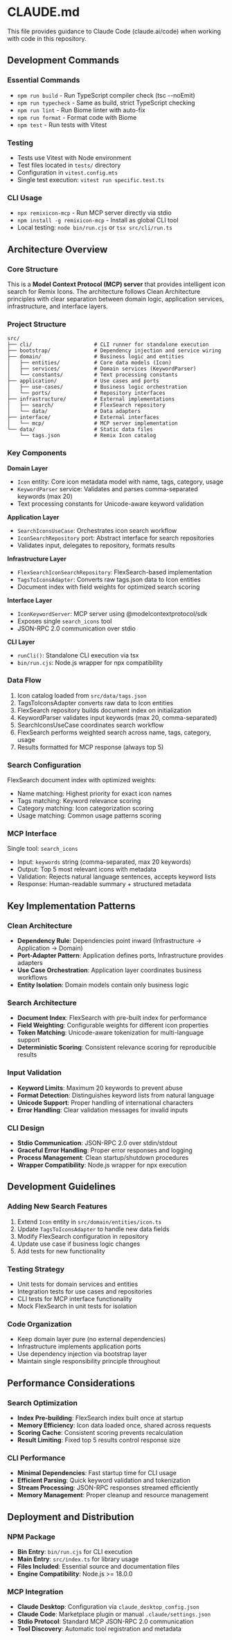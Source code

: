 # CLAUDE.md

This file provides guidance to Claude Code (claude.ai/code) when working with code in this repository.

## Development Commands

### Essential Commands
- `npm run build` - Run TypeScript compiler check (tsc --noEmit)
- `npm run typecheck` - Same as build, strict TypeScript checking
- `npm run lint` - Run Biome linter with auto-fix
- `npm run format` - Format code with Biome
- `npm test` - Run tests with Vitest

### Testing
- Tests use Vitest with Node environment
- Test files located in `tests/` directory
- Configuration in `vitest.config.mts`
- Single test execution: `vitest run specific.test.ts`

### CLI Usage
- `npx remixicon-mcp` - Run MCP server directly via stdio
- `npm install -g remixicon-mcp` - Install as global CLI tool
- Local testing: `node bin/run.cjs` or `tsx src/cli/run.ts`

## Architecture Overview

### Core Structure
This is a **Model Context Protocol (MCP) server** that provides intelligent icon search for Remix Icons. The architecture follows Clean Architecture principles with clear separation between domain logic, application services, infrastructure, and interface layers.

### Project Structure
```
src/
├── cli/                    # CLI runner for standalone execution
├── bootstrap/              # Dependency injection and service wiring
├── domain/                 # Business logic and entities
│   ├── entities/           # Core data models (Icon)
│   ├── services/           # Domain services (KeywordParser)
│   └── constants/          # Text processing constants
├── application/            # Use cases and ports
│   ├── use-cases/          # Business logic orchestration
│   └── ports/              # Repository interfaces
├── infrastructure/         # External implementations
│   ├── search/             # FlexSearch repository
│   └── data/               # Data adapters
├── interface/              # External interfaces
│   └── mcp/                # MCP server implementation
└── data/                   # Static data files
    └── tags.json           # Remix Icon catalog
```

### Key Components

**Domain Layer**
- `Icon` entity: Core icon metadata model with name, tags, category, usage
- `KeywordParser` service: Validates and parses comma-separated keywords (max 20)
- Text processing constants for Unicode-aware keyword validation

**Application Layer**
- `SearchIconsUseCase`: Orchestrates icon search workflow
- `IconSearchRepository` port: Abstract interface for search repositories
- Validates input, delegates to repository, formats results

**Infrastructure Layer**
- `FlexSearchIconSearchRepository`: FlexSearch-based implementation
- `TagsToIconsAdapter`: Converts raw tags.json data to Icon entities
- Document index with field weights for optimized search scoring

**Interface Layer**
- `IconKeywordServer`: MCP server using @modelcontextprotocol/sdk
- Exposes single `search_icons` tool
- JSON-RPC 2.0 communication over stdio

**CLI Layer**
- `runCli()`: Standalone CLI execution via tsx
- `bin/run.cjs`: Node.js wrapper for npx compatibility

### Data Flow
1. Icon catalog loaded from `src/data/tags.json`
2. TagsToIconsAdapter converts raw data to Icon entities
3. FlexSearch repository builds document index on initialization
4. KeywordParser validates input keywords (max 20, comma-separated)
5. SearchIconsUseCase coordinates search workflow
6. FlexSearch performs weighted search across name, tags, category, usage
7. Results formatted for MCP response (always top 5)

### Search Configuration
FlexSearch document index with optimized weights:
- Name matching: Highest priority for exact icon names
- Tags matching: Keyword relevance scoring
- Category matching: Icon categorization scoring
- Usage matching: Common usage patterns scoring

### MCP Interface
Single tool: `search_icons`
- Input: `keywords` string (comma-separated, max 20 keywords)
- Output: Top 5 most relevant icons with metadata
- Validation: Rejects natural language sentences, accepts keyword lists
- Response: Human-readable summary + structured metadata

## Key Implementation Patterns

### Clean Architecture
- **Dependency Rule**: Dependencies point inward (Infrastructure → Application → Domain)
- **Port-Adapter Pattern**: Application defines ports, Infrastructure provides adapters
- **Use Case Orchestration**: Application layer coordinates business workflows
- **Entity Isolation**: Domain models contain only business logic

### Search Architecture
- **Document Index**: FlexSearch with pre-built index for performance
- **Field Weighting**: Configurable weights for different icon properties
- **Token Matching**: Unicode-aware tokenization for multi-language support
- **Deterministic Scoring**: Consistent relevance scoring for reproducible results

### Input Validation
- **Keyword Limits**: Maximum 20 keywords to prevent abuse
- **Format Detection**: Distinguishes keyword lists from natural language
- **Unicode Support**: Proper handling of international characters
- **Error Handling**: Clear validation messages for invalid inputs

### CLI Design
- **Stdio Communication**: JSON-RPC 2.0 over stdin/stdout
- **Graceful Error Handling**: Proper error responses and logging
- **Process Management**: Clean startup/shutdown procedures
- **Wrapper Compatibility**: Node.js wrapper for npx execution

## Development Guidelines

### Adding New Search Features
1. Extend `Icon` entity in `src/domain/entities/icon.ts`
2. Update `TagsToIconsAdapter` to handle new data fields
3. Modify FlexSearch configuration in repository
4. Update use case if business logic changes
5. Add tests for new functionality

### Testing Strategy
- Unit tests for domain services and entities
- Integration tests for use cases and repositories
- CLI tests for MCP interface functionality
- Mock FlexSearch in unit tests for isolation

### Code Organization
- Keep domain layer pure (no external dependencies)
- Infrastructure implements application ports
- Use dependency injection via bootstrap layer
- Maintain single responsibility principle throughout

## Performance Considerations

### Search Optimization
- **Index Pre-building**: FlexSearch index built once at startup
- **Memory Efficiency**: Icon data loaded once, shared across requests
- **Scoring Cache**: Consistent scoring prevents recalculation
- **Result Limiting**: Fixed top 5 results control response size

### CLI Performance
- **Minimal Dependencies**: Fast startup time for CLI usage
- **Efficient Parsing**: Quick keyword validation and tokenization
- **Stream Processing**: JSON-RPC responses streamed efficiently
- **Memory Management**: Proper cleanup and resource management

## Deployment and Distribution

### NPM Package
- **Bin Entry**: `bin/run.cjs` for CLI execution
- **Main Entry**: `src/index.ts` for library usage
- **Files Included**: Essential source and documentation files
- **Engine Compatibility**: Node.js >= 18.0.0

### MCP Integration
- **Claude Desktop**: Configuration via `claude_desktop_config.json`
- **Claude Code**: Marketplace plugin or manual `.claude/settings.json`
- **Stdio Protocol**: Standard MCP JSON-RPC 2.0 communication
- **Tool Discovery**: Automatic tool registration and metadata